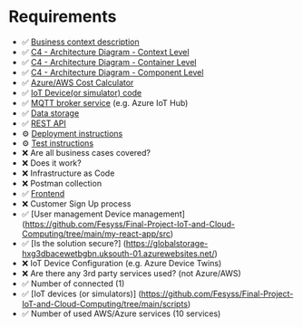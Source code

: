# Requirements

- ✅ [Business context description](https://github.com/Fesyss/Final-Project-IoT-and-Cloud-Computing/blob/main/Business-context.md)
- ✅ [C4 - Architecture Diagram - Context Level](https://github.com/Fesyss/Final-Project-IoT-and-Cloud-Computing/blob/main/diagrams/c4-diagram-context.png)
- ✅ [C4 - Architecture Diagram - Container Level](https://github.com/Fesyss/Final-Project-IoT-and-Cloud-Computing/blob/main/diagrams/c4-diagram-container.png)
- ✅ [C4 - Architecture Diagram - Component Level](https://github.com/Fesyss/Final-Project-IoT-and-Cloud-Computing/blob/main/diagrams/c4-diagram-component.png)
- ✅ [Azure/AWS Cost Calculator](https://github.com/Fesyss/Final-Project-IoT-and-Cloud-Computing/blob/main/Estimated-Cost.xlsx)
- ✅ [IoT Device(or simulator) code](https://github.com/Fesyss/Final-Project-IoT-and-Cloud-Computing/blob/main/scripts/simulate_device.py)
- ✅ [MQTT broker service](
https://portal.azure.com/#@cdv.pl/resource/subscriptions/5718b456-75a8-4442-8e40-49a2c0e1e03f/resourceGroups/SmartInventoryRG/overview) (e.g. Azure IoT Hub)
- ✅ [Data storage](https://portal.azure.com/#@cdv.pl/resource/subscriptions/5718b456-75a8-4442-8e40-49a2c0e1e03f/resourceGroups/SmartInventoryRG/providers/Microsoft.Sql/servers/dbserverrg/databases/SmartInventoryDB/overview)
- ✅ [REST API](https://globalstorage-hxg3dbacewetbgbn.uksouth-01.azurewebsites.net/)
- ⚙️ [Deployment instructions](https://github.com/Fesyss/Final-Project-IoT-and-Cloud-Computing?tab=readme-ov-file#installation-and-setup)
- ⚙️ [Test instructions](https://github.com/Fesyss/Final-Project-IoT-and-Cloud-Computing?tab=readme-ov-file#testing-and-deployment)
- ❌ Are all business cases covered?
- ❌ Does it work?
- ❌ Infrastructure as Code
- ❌ Postman collection
- ✅ [Frontend](https://github.com/Fesyss/Final-Project-IoT-and-Cloud-Computing/tree/main/my-react-app)
- ❌ Customer Sign Up process
- ✅ [User management Device management] (https://github.com/Fesyss/Final-Project-IoT-and-Cloud-Computing/tree/main/my-react-app/src)
- ✅ [Is the solution secure?] (https://globalstorage-hxg3dbacewetbgbn.uksouth-01.azurewebsites.net/)
- ❌ IoT Device Configuration (e.g. Azure Device Twins)
- ❌ Are there any 3rd party services used? (not Azure/AWS)
- ✅ Number of connected (1)
- ✅ [IoT devices (or simulators)] (https://github.com/Fesyss/Final-Project-IoT-and-Cloud-Computing/tree/main/scripts)
- ✅ Number of used AWS/Azure services (10 services)
